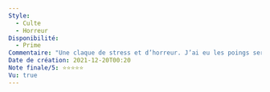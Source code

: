 ```yaml
---
Style:
  - Culte
  - Horreur
Disponibilité:
  - Prime
Commentaire: "Une claque de stress et d’horreur. J’ai eu les poings serrés tout le long. C’est extrêmement bien filmé. Un peu prévisible mais pas trop non plus. Très bons acteurs. Super film. "
Date de création: 2021-12-20T00:20
Note finale/5: ⭐⭐⭐⭐⭐
Vu: true
---
```

